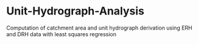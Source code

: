 # Unit-Hydrograph-Analysis
Computation of catchment area and unit hydrograph derivation using ERH and DRH data with least squares regression
